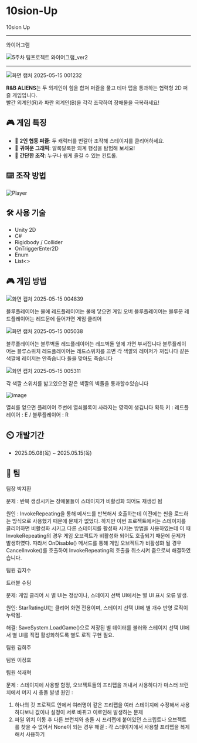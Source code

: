 # 10sion-Up
10sion Up




--------------------------------------------------------------

와이어그램

![5주차 팀프로젝트 와이어그램_ver2](https://github.com/user-attachments/assets/87c2241f-8728-4da1-9125-ba7e99a02b8b)


------------------------------------------------------------



![화면 캡처 2025-05-15 001232](https://github.com/user-attachments/assets/6b493cd8-68f0-4d84-b746-a52514215657)

**R&B ALIENS**는 두 외계인이 힘을 합쳐 퍼즐을 풀고 테마 맵을 통과하는 협력형 2D 퍼즐 게임입니다.  
빨간 외계인(R)과 파란 외계인(B)을 각각 조작하여 장애물을 극복하세요!

## 🎮 게임 특징

- 🧠 **2인 협동 퍼즐**: 두 캐릭터를 번갈아 조작해 스테이지를 클리어하세요.
- 🌈 **귀여운 그래픽**: 알록달록한 외계 행성을 탐험해 보세요!
- 🎯 **간단한 조작**: 누구나 쉽게 즐길 수 있는 컨트롤.


## ⌨️ 조작 방법

![Player](https://github.com/user-attachments/assets/14620577-3264-4f39-a386-2bbc4fb8331b)

## 🛠️ 사용 기술

- Unity 2D
- C#
- Rigidbody / Collider
- OnTriggerEnter2D
- Enum
- List<>

## 🎮 게임 방법

![화면 캡처 2025-05-15 004839](https://github.com/user-attachments/assets/282bf0ce-85e6-4575-9c2f-40d2f068836e)

블루플레이어는 물에 레드플레이어는 불에 닿으면 게임 오버
블루플레이어는 블루문 레드플레이어는 레드문에 들어가면 게임 클리어

![화면 캡처 2025-05-15 005038](https://github.com/user-attachments/assets/bc97cc39-1110-4227-b9a9-b037c957fc70)

블루플레이어는 블루벽돌 레드플레이어는 레드벽돌 옆에 가면 부서집니다
블루플레이어는 블루스위치 레드플레이어는 레드스위치를 끄면 각 색깔의 레이저가 꺼집니다
같은색깔에 레이저는 안죽습니다 돌을 맞아도 죽습니다

![화면 캡처 2025-05-15 005311](https://github.com/user-attachments/assets/43587d01-f6f6-4d64-a36b-e9fbf2048abc)

각 색깔 스위치를 밟고있으면 같은 색깔의 벽돌을 통과할수있습니다

![image](https://github.com/user-attachments/assets/2fe68501-ffdb-4684-8b48-97a4d50ce883)

열쇠를 얻으면 플레이어 주변에 열쇠블록이 사라지는 영역이 생깁니다
획득 키  :  레드플레이어 : E / 블루플레이어 : R

## ⏲️ 개발기간
- 2025.05.08(목) ~ 2025.05.15(목)


## 🧑 팀

팀장 박지환

문제 :  반복 생성시키는 장애물들이 스테이지가 비활성화 되어도 재생성 됨

원인 : InvokeRepeating을 통해 메서드를 반복해서 호출하는데 이전에는 씬을 로드하는 방식으로 사용했기 때문에 문제가 없었다. 하지만 이번 프로젝트에서는 스테이지를 클리어하면 비활성화 시키고 다른 스테이지를 활성화 시키는 방법을 사용하였는데 이 때 InvokeRepeating의 경우 게임 오브젝트가 비활성화 되어도 호출되기 때문에 문제가  발생하였다. 따라서 OnDisable() 메서드를 통해 게임 오브젝트가 비활성화 될 경우 CancelInvoke()를 호출하여 InvokeRepeating의 호출을 취소시켜 줌으로써 해결하였습니다.

팀원 김지수

트러블 슈팅

문제: 게임 클리어 시 별 UI는 정상이나, 스테이지 선택 UI에서는 별 UI 표시 오류 발생.

원인: StarRatingUI는 클리어 화면 전용이며, 스테이지 선택 UI에 별 개수 반영 로직이 누락됨.

해결: SaveSystem.LoadGame()으로 저장된 별 데이터를 불러와 스테이지 선택 UI에서 별 UI를 직접 활성화하도록 별도 로직 구현 필요.


팀원 김희주

팀원 이정호

팀원 석재혁

문제 : 스테이지에 사용할 함정, 오브젝트들의 프리펩을 꺼내서 사용하다가 마스터 브런치에서 머지 시 충돌 발생
원인 : 
1) 하나의 깃 프로젝트 안에서 여러명이 같은 프리펩을 여러 스테이지에 수정해서 사용하다보니 값이나 설정이 서로 바뀌고 이로인해 발생하는 문제 
2) 파일 위치 이동 후 다른 브런치와 충돌 시 프리펩에 붙어있던 스크립트나 오브젝트를 찾을 수 없어서 None이 되는 경우
해결 : 각 스테이지에서 사용할 프리펩을 복제해서 사용하기
